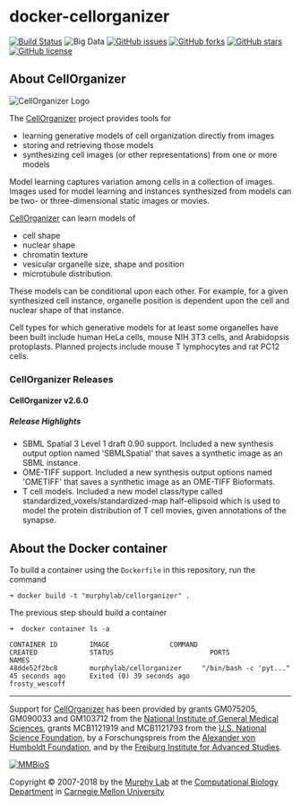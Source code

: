 # docker-cellorganizer

[![Build Status](https://travis-ci.org/icaoberg/docker-cellorganizer.svg?branch=master)](https://travis-ci.org/icaoberg/docker-cellorganizer)
![Big Data](https://img.shields.io/badge/big%20data-true-blue.svg)
[![GitHub issues](https://img.shields.io/github/issues/icaoberg/docker-cellorganizer.svg)](https://github.com/icaoberg/docker-cellorganizer/issues)
[![GitHub forks](https://img.shields.io/github/forks/icaoberg/docker-cellorganizer.svg)](https://github.com/icaoberg/docker-cellorganizer/network)
[![GitHub stars](https://img.shields.io/github/stars/icaoberg/docker-cellorganizer.svg)](https://github.com/icaoberg/docker-cellorganizer/stargazers)
[![GitHub license](https://img.shields.io/badge/license-GPLv3-blue.svg)](https://raw.githubusercontent.com/icaoberg/docker-cellorganizer/master/LICENSE)

## About CellOrganizer 

![CellOrganizer Logo](http://cellorganizer.org/CellOrganizerLogo2-250.jpg)

The [CellOrganizer](http://cellorganizer.org/) project provides tools for

* learning generative models of cell organization directly from images
* storing and retrieving those models
* synthesizing cell images (or other representations) from one or more models

Model learning captures variation among cells in a collection of images. Images used for model learning and instances synthesized from models can be two- or three-dimensional static images or movies.

[CellOrganizer](http://cellorganizer.org/) can learn models of

* cell shape
* nuclear shape
* chromatin texture
* vesicular organelle size, shape and position
* microtubule distribution.

These models can be conditional upon each other. For example, for a given synthesized cell instance, organelle position is dependent upon the cell and nuclear shape of that instance.

Cell types for which generative models for at least some organelles have been built include human HeLa cells, mouse NIH 3T3 cells, and Arabidopsis protoplasts. Planned projects include mouse T lymphocytes and rat PC12 cells.

### CellOrganizer Releases

#### CellOrganizer v2.6.0

##### Release Highlights

* SBML Spatial 3 Level 1 draft 0.90 support. Included a new synthesis output option named 'SBMLSpatial' that saves a synthetic image as an SBML instance.
* OME-TIFF support. Included a new synthesis output options named 'OMETIFF' that saves a synthetic image as an OME-TIFF Bioformats.
* T cell models. Included a new model class/type called standardized_voxels/standardized-map half-ellipsoid which is used to model the protein distribution of T cell movies, given annotations of the synapse.

## About the Docker container

To build a container using the `Dockerfile` in this repository, run the command

```
➜ docker build -t "murphylab/cellorganizer" .
```

The previous step should build a container

```
➜  docker container ls -a

CONTAINER ID        IMAGE               COMMAND                  CREATED             STATUS                        PORTS               NAMES
48dde52f2bc8        murphylab/cellorganizer     "/bin/bash -c 'pyt..."   45 seconds ago      Exited (0) 39 seconds ago                         frosty_wescoff
```

---

Support for [CellOrganizer](http://cellorganizer.org/) has been provided by grants GM075205, GM090033 and GM103712 from the [National Institute of General Medical Sciences](http://www.nigms.nih.gov/), grants MCB1121919 and MCB1121793 from the [U.S. National Science Foundation](http://nsf.gov/), by a Forschungspreis from the [Alexander von Humboldt Foundation](http://www.humboldt-foundation.de/), and by the [Freiburg Institute for Advanced Studies](http://www.frias.uni-freiburg.de/lifenet?set_language=en).

[![MMBioS](http://cellorganizer.org/MMBioSlogo.gif)](http://www.mmbios.org)

Copyright © 2007-2018 by the [Murphy Lab](http://murphylab.web.cmu.edu) at the [Computational Biology Department](http://www.cbd.cmu.edu) in [Carnegie Mellon University](http://www.cmu.edu)